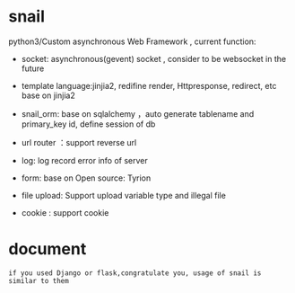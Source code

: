 # snail

python3/Custom asynchronous Web Framework  , current function:

* socket: asynchronous(gevent) socket  , consider to be websocket in the future

* template language:jinjia2, redifine render, Httpresponse, redirect, etc base on jinjia2

* snail_orm: base on sqlalchemy ，auto generate tablename and primary_key id, define session of db 

* url router  ：support reverse url

* log: log record error info of server 

* form: base on Open source: Tyrion

* file upload: Support upload variable type and illegal file 

* cookie : support cookie 

# document 
```
if you used Django or flask,congratulate you, usage of snail is similar to them
```